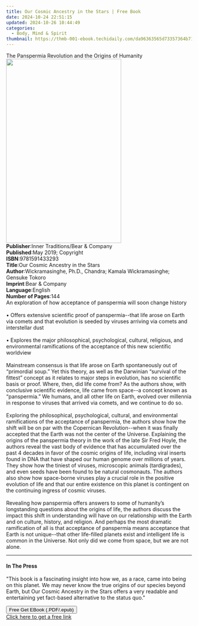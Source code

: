 ```yaml
---
title: Our Cosmic Ancestry in the Stars | Free Book
date: 2024-10-24 22:51:15
updated: 2024-10-26 10:44:49
categories:
  - Body, Mind & Spirit
thumbnail: https://thmb-001-ebook.techidaily.com/da96363565d73357364b71d9b5c359d28f5ee9d667ceb5dd7cc313ab504bce05.jpg
---
```

<main id="book-container">
  <div class="flex flex-col">
    <div class="book-brief flex-1 py-6 px-4 sm:p-6 md:py-10 md:px-8">
      <!-- brief-->
      <div class="book-brief-main">
        The Panspermia Revolution and the Origins of Humanity
      </div>
    </div>
    <div
      class="book-meta-info flex-1 grid gap-4 col-start-1 col-end-3 row-start-1 sm:mb-6 sm:grid-cols-4 lg:gap-6 lg:col-start-2 lg:row-end-6 lg:row-span-6 lg:mb-0"
    >
      <div
        class="book-meta-info-left place-content-center mt-4 p-4 text-sm leading-6 col-start-2 col-span-2 dark:text-slate-400"
      >
        <img
          class="w-full h-500 object-cover rounded-lg sm:h-255 sm:col-span-2 lg:col-span-full"
          src="https://img-001-ebook.techidaily.com/7aa652c6846849f41c238d371c4766eb8debee7d042922269b314d5cc18292af.jpg"
          alt=""
          width="312"
          height="500"
        />
      </div>
      <div
        class="book-meta-info-right mt-2 col-start-1 row-start-2 col-span-3 self-center"
      >
        <!-- meta data  -->
        <div class="flex flex-col px-4 md:px-8">
          <div class="flex-1">
            <strong>Publisher</strong>:<span class="px-2"
              >Inner Traditions/Bear &amp; Company</span
            >
          </div>
          <div class="flex-1">
            <strong>Published</strong>:<span class="px-2"
              >May 2019; Copyright</span
            >
          </div>
          <div class="flex-1">
            <strong>ISBN</strong>:<span class="px-2">9781591433293</span>
          </div>
          <div class="flex-1">
            <strong>Title</strong>:<span class="px-2"
              >Our Cosmic Ancestry in the Stars</span
            >
          </div>
          <div class="flex-1">
            <strong>Author</strong>:<span class="px-2"
              >Wickramasinghe, Ph.D., Chandra; Kamala Wickramasinghe; Gensuke
              Tokoro</span
            >
          </div>
          <div class="flex-1">
            <strong>Imprint</strong>:<span class="px-2"
              >Bear &amp; Company</span
            >
          </div>
          <div class="flex-1">
            <strong>Language</strong>:<span class="px-2">English</span>
          </div>
          <div class="flex-1">
            <strong>Number of Pages</strong>:<span class="px-2">144</span>
          </div>
        </div>
      </div>
    </div>
    <div class="book-description flex-1 py-6 px-4 sm:p-6 md:py-10 md:px-8">
      <div class="book-description-main">
        <div accordion-content="" id="description">
          An exploration of how acceptance of panspermia will soon change
          history <br /><br />• Offers extensive scientific proof of
          panspermia--that life arose on Earth via comets and that evolution is
          seeded by viruses arriving via comets and interstellar dust
          <br /><br />• Explores the major philosophical, psychological,
          cultural, religious, and environmental ramifications of the acceptance
          of this new scientific worldview <br /><br />Mainstream consensus is
          that life arose on Earth spontaneously out of “primordial soup.” Yet
          this theory, as well as the Darwinian “survival of the fittest”
          concept as it relates to major steps in evolution, has no scientific
          basis or proof. Where, then, did life come from? As the authors show,
          with conclusive scientific evidence, life came from space--a concept
          known as “panspermia.” We humans, and all other life on Earth, evolved
          over millennia in response to viruses that arrived via comets, and we
          continue to do so. <br /><br />Exploring the philosophical,
          psychological, cultural, and environmental ramifications of the
          acceptance of panspermia, the authors show how the shift will be on
          par with the Copernican Revolution--when it was finally accepted that
          the Earth was not the center of the Universe. Explaining the origins
          of the panspermia theory in the work of the late Sir Fred Hoyle, the
          authors reveal the vast body of evidence that has accumulated over the
          past 4 decades in favor of the cosmic origins of life, including viral
          inserts found in DNA that have shaped our human genome over millions
          of years. They show how the tiniest of viruses, microscopic animals
          (tardigrades), and even seeds have been found to be natural
          cosmonauts. The authors also show how space-borne viruses play a
          crucial role in the positive evolution of life and that our entire
          existence on this planet is contingent on the continuing ingress of
          cosmic viruses. <br /><br />Revealing how panspermia offers answers to
          some of humanity’s longstanding questions about the origins of life,
          the authors discuss the impact this shift in understanding will have
          on our relationship with the Earth and on culture, history, and
          religion. And perhaps the most dramatic ramification of all is that
          acceptance of panspermia means acceptance that Earth is not
          unique--that other life-filled planets exist and intelligent life is
          common in the Universe. Not only did we come from space, but we are
          not alone.
        </div>
        <div class="accordion-fader"></div>
      </div>
    </div>
    <div class="book-excerpts flex-1 py-6 px-4 sm:p-6 md:py-10 md:px-8">
      <!-- excerpts-->
      <div class="book-excerpts-main">
        <hr />
        <h4 class="placeholder placeholder-heading">
          <span>In The Press</span>
        </h4>
        <p>
          "This book is a fascinating insight into how we, as a race, came into
          being on this planet. We may never know the true origins of our
          species beyond Earth, but Our Cosmic Ancestry in the Stars offers a
          very readable and entertaining yet fact-based alternative to the
          status quo."
        </p>
      </div>
    </div>
    <div
      class="book-about-author flex-1 py-6 px-4 sm:p-6 md:py-10 md:px-8"
    ></div>
    <div class="book-free-get flex-1 py-6 px-4 sm:p-6 md:py-10 md:px-8">
      <button
        id="btn-free-get"
        class="bg-blue-500 hover:bg-blue-700 text-white font-bold py-2 px-4 rounded"
      >
        Free Get EBook (.PDF/.epub)
      </button>
      <div id="countdown-display" class="px-2 text-lg mt-2"></div>
      <a
        id="free-link"
        class="hidden bg-blue-500 hover:bg-blue-700 text-white font-bold py-2 px-4 rounded"
        href="https://www.ebooks.com/en-us/book/96393672/our-cosmic-ancestry-in-the-stars/wickramasinghe-ph-d-chandra/"
        target="_blank"
        >Click here to get a free link</a
      >
    </div>
    <script>
      let countdownTime = 0;
      let countdownInterval = null;
      document
        .getElementById('btn-free-get')
        .addEventListener('click', startCountdown);
      function startCountdown() {
        countdownTime = new Date().getTime() + 60000 * 3;
        countdownInterval = setInterval(updateCountdown, 1000);
        document.getElementById('btn-free-get').disabled = true;
        document
          .getElementById('btn-free-get')
          .classList.add('bg-gray-500', 'cursor-not-allowed');
      }
      function updateCountdown() {
        let currentTime = new Date().getTime();
        let timeLeft = countdownTime - currentTime;
        let secondsLeft = Math.floor(timeLeft / 1000);
        document.getElementById('countdown-display').innerHTML =
          `Remaining time: ${secondsLeft} seconds.`;
        if (secondsLeft <= 0) {
          clearInterval(countdownInterval);
          document.getElementById('btn-free-get').classList.add('hidden');
          document.getElementById('free-link').classList.remove('hidden');
          document.getElementById('countdown-display').innerHTML = '';
        }
      }
    </script>
  </div>
</main>
